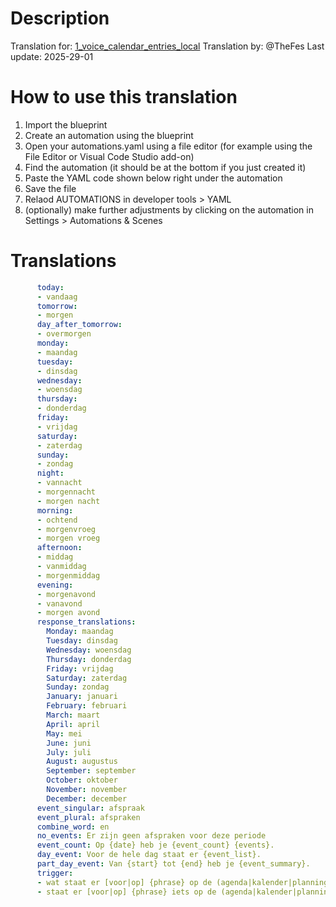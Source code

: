 # Description

Translation for: [1_voice_calendar_entries_local](/calendar/1_voice_calendar_entries_local.yaml)
Translation by: @TheFes
Last update: 2025-29-01

# How to use this translation

1. Import the blueprint
2. Create an automation using the blueprint
3. Open your automations.yaml using a file editor (for example using the File Editor or Visual Code Studio add-on)
4. Find the automation (it should be at the bottom if you just created it)
5. Paste the YAML code shown below right under the automation
5. Save the file
6. Relaod AUTOMATIONS in developer tools > YAML
7. (optionally) make further adjustments by clicking on the automation in Settings > Automations & Scenes

# Translations

```yaml
      today:
      - vandaag
      tomorrow:
      - morgen
      day_after_tomorrow:
      - overmorgen
      monday:
      - maandag
      tuesday:
      - dinsdag
      wednesday:
      - woensdag
      thursday:
      - donderdag
      friday:
      - vrijdag
      saturday:
      - zaterdag
      sunday:
      - zondag
      night:
      - vannacht
      - morgennacht
      - morgen nacht
      morning:
      - ochtend
      - morgenvroeg
      - morgen vroeg
      afternoon:
      - middag
      - vanmiddag
      - morgenmiddag
      evening:
      - morgenavond
      - vanavond
      - morgen avond
      response_translations:
        Monday: maandag
        Tuesday: dinsdag
        Wednesday: woensdag
        Thursday: donderdag
        Friday: vrijdag
        Saturday: zaterdag
        Sunday: zondag
        January: januari
        February: februari
        March: maart
        April: april
        May: mei
        June: juni
        July: juli
        August: augustus
        September: september
        October: oktober
        November: november
        December: december
      event_singular: afspraak
      event_plural: afspraken
      combine_word: en
      no_events: Er zijn geen afspraken voor deze periode
      event_count: Op {date} heb je {event_count} {events}.
      day_event: Voor de hele dag staat er {event_list}.
      part_day_event: Van {start} tot {end} heb je {event_summary}.
      trigger:
      - wat staat er [voor|op] {phrase} op de (agenda|kalender|planning)
      - staat er [voor|op] {phrase} iets op de (agenda|kalender|planning)
```